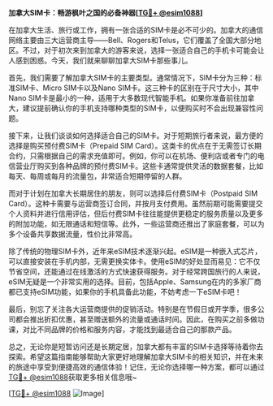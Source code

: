 **加拿大SIM卡：畅游枫叶之国的必备神器[[TG💪+ @esim1088](https://t.me/s/esim1088)]**

在加拿大生活、旅行或工作，拥有一张合适的SIM卡是必不可少的。加拿大的通信网络主要由三大运营商主导——Bell、Rogers和Telus，它们覆盖了全国大部分地区。不过，对于初次来到加拿大的游客来说，选择一张适合自己的手机卡可能会让人感到困惑。今天，我们就来聊聊加拿大SIM卡那些事儿。

首先，我们需要了解加拿大SIM卡的主要类型。通常情况下，SIM卡分为三种：标准SIM卡、Micro SIM卡以及Nano SIM卡。这三种卡的区别在于尺寸大小，其中Nano SIM卡是最小的一种，适用于大多数现代智能手机。如果你准备前往加拿大，建议提前确认你的手机支持哪种类型的SIM卡，以便购买时不会出现兼容性问题。

接下来，让我们谈谈如何选择适合自己的SIM卡。对于短期旅行者来说，最方便的选择是购买预付费SIM卡（Prepaid SIM Card）。这类卡的优点在于无需签订长期合约，只需根据自己的需求充值即可。例如，你可以在机场、便利店或者专门的电信营业厅购买到各种品牌的预付费SIM卡。这些卡通常提供灵活的数据套餐，比如每天、每周或每月的流量包，非常适合短期停留的人群。

而对于计划在加拿大长期居住的朋友，则可以选择后付费SIM卡（Postpaid SIM Card）。这种卡需要与运营商签订合同，并按月支付费用。虽然前期可能需要提交个人资料并进行信用评估，但后付费SIM卡往往能提供更稳定的服务质量以及更多的附加功能，如无限通话和短信等。此外，一些运营商还推出了家庭套餐，可以为多个设备共享数据流量，性价比非常高。

除了传统的物理SIM卡外，近年来eSIM技术逐渐兴起。eSIM是一种嵌入式芯片，可以直接安装在手机内部，无需更换实体卡。使用eSIM的好处显而易见：它不仅节省空间，还能通过在线激活的方式快速获得服务。对于经常跨国旅行的人来说，eSIM无疑是一个非常实用的选择。目前，包括Apple、Samsung在内的多家厂商都已支持eSIM功能，如果你的手机具备此功能，不妨考虑一下eSIM卡吧！

最后，别忘了关注各大运营商提供的促销活动。特别是在节假日或开学季，很多公司都会推出折扣优惠，甚至赠送额外的流量或通话时间。因此，在购买之前多做功课，对比不同品牌的价格和服务内容，才能找到最适合自己的那款产品。

总之，无论你是短暂访问还是长期定居，加拿大都有丰富的SIM卡选择等待着你去探索。希望这篇指南能够帮助大家更好地理解加拿大SIM卡的相关知识，并在未来的旅途中享受到便捷高效的通信体验！记住，无论你选择哪一种方案，都可以通过[TG💪+ @esim1088](https://t.me/s/esim1088)获取更多相关信息哦~

[[TG💪+ @esim1088](https://t.me/s/esim1088) ![Image](https://i.postimg.cc/4NQfJmqS/Snipaste-2025-05-13-00-14-12.png)]